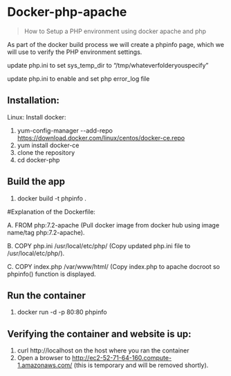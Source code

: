 # Docker-php-apache
> How to Setup a PHP environment using docker apache and php

As part of the docker build process we will create a phpinfo page, which we will use to verify the PHP environment settings.

update php.ini to set sys_temp_dir to “/tmp/whateverfolderyouspecify”

update php.ini to enable and set php error_log file

## Installation:

Linux: Install docker:
1. yum-config-manager --add-repo https://download.docker.com/linux/centos/docker-ce.repo
2. yum install docker-ce
3. clone the repository
4. cd docker-php

## Build the app
1. docker build -t phpinfo .

  #Explanation of the Dockerfile:
  
  A. FROM php:7.2-apache (Pull docker image from docker hub using image name/tag php:7.2-apache).
  
  B. COPY php.ini /usr/local/etc/php/ (Copy updated php.ini file to /usr/local/etc/php/).
  
  C. COPY index.php /var/www/html/ (Copy index.php to apache docroot so phpinfo() function is displayed.

## Run the container
1. docker run -d -p 80:80 phpinfo

## Verifying the container and website is up:
1. curl http://localhost on the host where you ran the container
2. Open a browser to http://ec2-52-71-64-160.compute-1.amazonaws.com/ (this is temporary and will be removed shortly).
